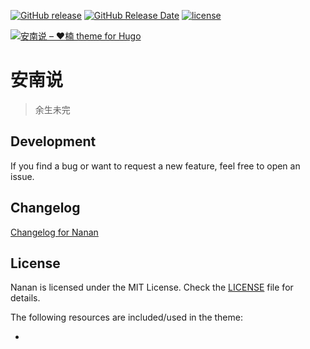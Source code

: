 [![GitHub release](https://img.shields.io/github/release/jiusanzhou/hugo-theme-nanan.svg?style=for-the-badge)](https://github.com/jiusanzhou/hugo-theme-nanan/releases/latest)
[![GitHub Release Date](https://img.shields.io/github/release-date/jiusanzhou/hugo-theme-nanan.svg?style=for-the-badge)](https://github.com/Mjiusanzhou/hugo-theme-nanan/releases)
[![license](https://img.shields.io/github/license/jiusanzou/hugo-theme-nanan.svg?style=for-the-badge)](https://github.com/jiusanzhou/hugo-theme-nanan/blob/master/LICENSE)

[![安南说 – :heart:楠 theme for Hugo](https://avatars2.githubusercontent.com/u/39580782?s=460&v=4)](https://github.com/nanshuo)

# 安南说

 > 余生未完


## Development

If you find a bug or want to request a new feature, feel free to open an issue.

## Changelog

[Changelog for Nanan](https://github.com/jiusanzhou/hugo-theme-nanan/blob/master/CHANGELOG.md)

## License

Nanan is licensed under the MIT License. Check the [LICENSE](https://github.com/jiusanzhou/hugo-theme-nanan/blob/master/LICENSE) file for details.

The following resources are included/used in the theme:

- 
